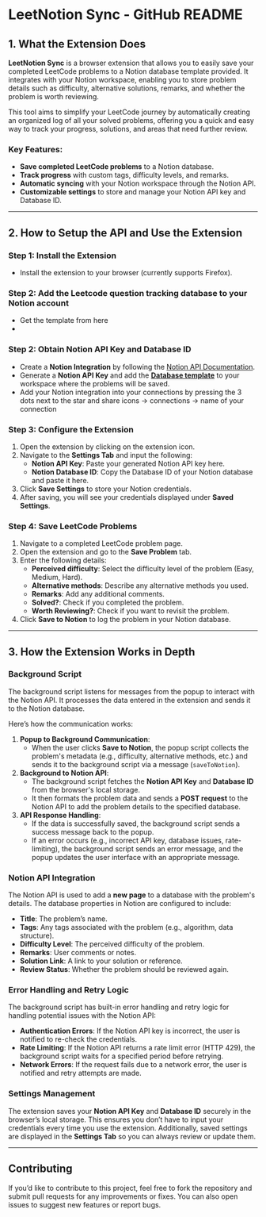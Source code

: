 # LeetNotion Sync - GitHub README

## 1. What the Extension Does

**LeetNotion Sync** is a browser extension that allows you to easily save your completed LeetCode problems to a Notion database template provided. It integrates with your Notion workspace, enabling you to store problem details such as difficulty, alternative solutions, remarks, and whether the problem is worth reviewing. 

This tool aims to simplify your LeetCode journey by automatically creating an organized log of all your solved problems, offering you a quick and easy way to track your progress, solutions, and areas that need further review.

### Key Features:
- **Save completed LeetCode problems** to a Notion database.
- **Track progress** with custom tags, difficulty levels, and remarks.
- **Automatic syncing** with your Notion workspace through the Notion API.
- **Customizable settings** to store and manage your Notion API key and Database ID.
  
---

## 2. How to Setup the API and Use the Extension

### Step 1: Install the Extension
- Install the extension to your browser (currently supports Firefox).


### Step 2: Add the Leetcode question tracking database to your Notion account
- Get the template from here 
- 
  
### Step 2: Obtain Notion API Key and Database ID
- Create a **Notion Integration** by following the [Notion API Documentation](https://developers.notion.com/docs/getting-started).
- Generate a **Notion API Key** and add the [**Database template**]() to your workspace where the problems will be saved.
- Add your Notion integration into your connections by pressing the 3 dots next to the star and share icons -> connections -> name of your connection
  
### Step 3: Configure the Extension
1. Open the extension by clicking on the extension icon.
2. Navigate to the **Settings Tab** and input the following:
    - **Notion API Key**: Paste your generated Notion API key here.
    - **Notion Database ID**: Copy the Database ID of your Notion database and paste it here.
3. Click **Save Settings** to store your Notion credentials.
4. After saving, you will see your credentials displayed under **Saved Settings**.

### Step 4: Save LeetCode Problems
1. Navigate to a completed LeetCode problem page.
2. Open the extension and go to the **Save Problem** tab.
3. Enter the following details:
    - **Perceived difficulty**: Select the difficulty level of the problem (Easy, Medium, Hard).
    - **Alternative methods**: Describe any alternative methods you used.
    - **Remarks**: Add any additional comments.
    - **Solved?**: Check if you completed the problem.
    - **Worth Reviewing?**: Check if you want to revisit the problem.
4. Click **Save to Notion** to log the problem in your Notion database.

---

## 3. How the Extension Works in Depth

### Background Script

The background script listens for messages from the popup to interact with the Notion API. It processes the data entered in the extension and sends it to the Notion database. 

Here’s how the communication works:
1. **Popup to Background Communication**:
   - When the user clicks **Save to Notion**, the popup script collects the problem's metadata (e.g., difficulty, alternative methods, etc.) and sends it to the background script via a message (`saveToNotion`).
2. **Background to Notion API**:
   - The background script fetches the **Notion API Key** and **Database ID** from the browser's local storage.
   - It then formats the problem data and sends a **POST request** to the Notion API to add the problem details to the specified database.
3. **API Response Handling**:
   - If the data is successfully saved, the background script sends a success message back to the popup.
   - If an error occurs (e.g., incorrect API key, database issues, rate-limiting), the background script sends an error message, and the popup updates the user interface with an appropriate message.

### Notion API Integration

The Notion API is used to add a **new page** to a database with the problem's details. The database properties in Notion are configured to include:
- **Title**: The problem’s name.
- **Tags**: Any tags associated with the problem (e.g., algorithm, data structure).
- **Difficulty Level**: The perceived difficulty of the problem.
- **Remarks**: User comments or notes.
- **Solution Link**: A link to your solution or reference.
- **Review Status**: Whether the problem should be reviewed again.

### Error Handling and Retry Logic

The background script has built-in error handling and retry logic for handling potential issues with the Notion API:
- **Authentication Errors**: If the Notion API key is incorrect, the user is notified to re-check the credentials.
- **Rate Limiting**: If the Notion API returns a rate limit error (HTTP 429), the background script waits for a specified period before retrying.
- **Network Errors**: If the request fails due to a network error, the user is notified and retry attempts are made.

### Settings Management

The extension saves your **Notion API Key** and **Database ID** securely in the browser’s local storage. This ensures you don’t have to input your credentials every time you use the extension. Additionally, saved settings are displayed in the **Settings Tab** so you can always review or update them.

---

## Contributing

If you’d like to contribute to this project, feel free to fork the repository and submit pull requests for any improvements or fixes. You can also open issues to suggest new features or report bugs.

